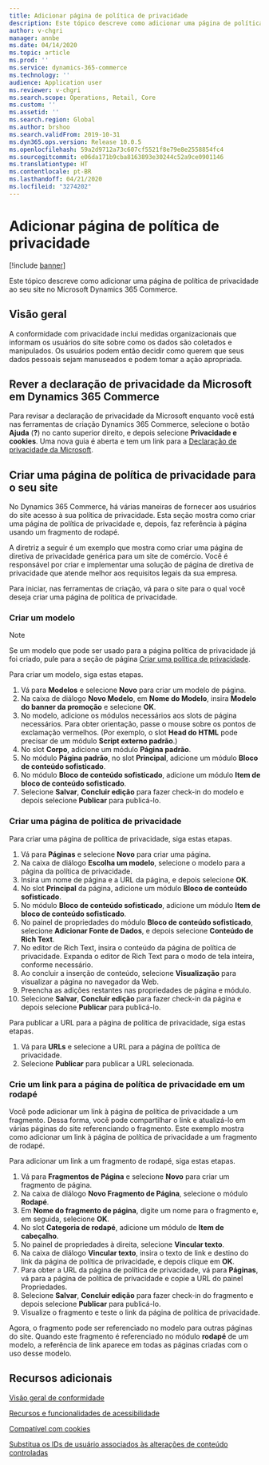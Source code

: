 ```yaml
---
title: Adicionar página de política de privacidade
description: Este tópico descreve como adicionar uma página de política de privacidade ao seu site no Microsoft Dynamics 365 Commerce.
author: v-chgri
manager: annbe
ms.date: 04/14/2020
ms.topic: article
ms.prod: ''
ms.service: dynamics-365-commerce
ms.technology: ''
audience: Application user
ms.reviewer: v-chgri
ms.search.scope: Operations, Retail, Core
ms.custom: ''
ms.assetid: ''
ms.search.region: Global
ms.author: brshoo
ms.search.validFrom: 2019-10-31
ms.dyn365.ops.version: Release 10.0.5
ms.openlocfilehash: 59a2d9712a73c607cf5521f8e79e8e2558854fc4
ms.sourcegitcommit: e06da171b9cba8163893e30244c52a9ce0901146
ms.translationtype: HT
ms.contentlocale: pt-BR
ms.lasthandoff: 04/21/2020
ms.locfileid: "3274202"
---
```

# <a name="add-a-privacy-policy-page"></a>Adicionar página de política de privacidade


[!include [banner](includes/banner.md)]

Este tópico descreve como adicionar uma página de política de privacidade ao seu site no Microsoft Dynamics 365 Commerce.

## <a name="overview"></a>Visão geral

A conformidade com privacidade inclui medidas organizacionais que informam os usuários do site sobre como os dados são coletados e manipulados. Os usuários podem então decidir como querem que seus dados pessoais sejam manuseados e podem tomar a ação apropriada.

## <a name="review-the-microsoft-privacy-statement-in-dynamics-365-commerce"></a>Rever a declaração de privacidade da Microsoft em Dynamics 365 Commerce

Para revisar a declaração de privacidade da Microsoft enquanto você está nas ferramentas de criação Dynamics 365 Commerce, selecione o botão **Ajuda** (**?**) no canto superior direito, e depois selecione **Privacidade e cookies**. Uma nova guia é aberta e tem um link para a [Declaração de privacidade da Microsoft](https://privacy.microsoft.com/privacystatement).

## <a name="build-a-privacy-policy-page-for-your-site"></a>Criar uma página de política de privacidade para o seu site

No Dynamics 365 Commerce, há várias maneiras de fornecer aos usuários do site acesso à sua política de privacidade. Esta seção mostra como criar uma página de política de privacidade e, depois, faz referência à página usando um fragmento de rodapé.

A diretriz a seguir é um exemplo que mostra como criar uma página de diretiva de privacidade genérica para um site de comércio. Você é responsável por criar e implementar uma solução de página de diretiva de privacidade que atende melhor aos requisitos legais da sua empresa.

Para iniciar, nas ferramentas de criação, vá para o site para o qual você deseja criar uma página de política de privacidade.

### <a name="create-a-template"></a>Criar um modelo

> [!NOTE]
> Se um modelo que pode ser usado para a página política de privacidade já foi criado, pule para a seção de página [Criar uma política de privacidade](#build-a-privacy-policy-page).

Para criar um modelo, siga estas etapas.

1. Vá para **Modelos** e selecione **Novo** para criar um modelo de página.
1. Na caixa de diálogo **Novo Modelo**, em **Nome do Modelo**, insira **Modelo do banner da promoção** e selecione **OK**.
1. No modelo, adicione os módulos necessários aos slots de página necessários. Para obter orientação, passe o mouse sobre os pontos de exclamação vermelhos. (Por exemplo, o slot **Head do HTML** pode precisar de um módulo **Script externo padrão**.)
1. No slot **Corpo**, adicione um módulo **Página padrão**.
1. No módulo **Página padrão**, no slot **Principal**, adicione um módulo **Bloco de conteúdo sofisticado**.
1. No módulo **Bloco de conteúdo sofisticado**, adicione um módulo **Item de bloco de conteúdo sofisticado**.
1. Selecione **Salvar**, **Concluir edição** para fazer check-in do modelo e depois selecione **Publicar** para publicá-lo.

### <a name="build-a-privacy-policy-page"></a>Criar uma página de política de privacidade

Para criar uma página de política de privacidade, siga estas etapas.

1. Vá para **Páginas** e selecione **Novo** para criar uma página.
1. Na caixa de diálogo **Escolha um modelo**, selecione o modelo para a página da política de privacidade.
1. Insira um nome de página e a URL da página, e depois selecione **OK**. 
1. No slot **Principal** da página, adicione um módulo **Bloco de conteúdo sofisticado**.
1. No módulo **Bloco de conteúdo sofisticado**, adicione um módulo **Item de bloco de conteúdo sofisticado**.
1. No painel de propriedades do módulo **Bloco de conteúdo sofisticado**, selecione **Adicionar Fonte de Dados**, e depois selecione **Conteúdo de Rich Text**.
1. No editor de Rich Text, insira o conteúdo da página de política de privacidade. Expanda o editor de Rich Text para o modo de tela inteira, conforme necessário.
1. Ao concluir a inserção de conteúdo, selecione **Visualização** para visualizar a página no navegador da Web.
1. Preencha as adições restantes nas propriedades de página e módulo.
1. Selecione **Salvar**, **Concluir edição** para fazer check-in da página e depois selecione **Publicar** para publicá-lo.

Para publicar a URL para a página de política de privacidade, siga estas etapas.

1. Vá para **URLs** e selecione a URL para a página de política de privacidade.
1. Selecione **Publicar** para publicar a URL selecionada.

### <a name="create-a-link-to-the-privacy-policy-page-in-a-footer"></a>Crie um link para a página de política de privacidade em um rodapé

Você pode adicionar um link à página de política de privacidade a um fragmento. Dessa forma, você pode compartilhar o link e atualizá-lo em várias páginas do site referenciando o fragmento. Este exemplo mostra como adicionar um link à página de política de privacidade a um fragmento de rodapé.

Para adicionar um link a um fragmento de rodapé, siga estas etapas.

1. Vá para **Fragmentos de Página** e selecione **Novo** para criar um fragmento de página.
1. Na caixa de diálogo **Novo Fragmento de Página**, selecione o módulo **Rodapé**.
1. Em **Nome do fragmento de página**, digite um nome para o fragmento e, em seguida, selecione **OK**.
1. No slot **Categoria de rodapé**, adicione um módulo de **Item de cabeçalho**.
1. No painel de propriedades à direita, selecione **Vincular texto**.
1. Na caixa de diálogo **Vincular texto**, insira o texto de link e destino do link da página de política de privacidade, e depois clique em **OK**.
1. Para obter a URL da página de política de privacidade, vá para **Páginas**, vá para a página de política de privacidade e copie a URL do painel Propriedades.
1. Selecione **Salvar**, **Concluir edição** para fazer check-in do fragmento e depois selecione **Publicar** para publicá-lo.
1. Visualize o fragmento e teste o link da página de política de privacidade.

Agora, o fragmento pode ser referenciado no modelo para outras páginas do site. Quando este fragmento é referenciado no módulo **rodapé** de um modelo, a referência de link aparece em todas as páginas criadas com o uso desse modelo.

## <a name="additional-resources"></a>Recursos adicionais

[Visão geral de conformidade](compliance-overview.md)

[Recursos e funcionalidades de acessibilidade](accessibility.md)

[Compatível com cookies](cookie-compliance.md)

[Substitua os IDs de usuário associados às alterações de conteúdo controladas](replace-IDs-tracked-changes.md)
